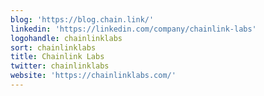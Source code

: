 ```yaml
---
blog: 'https://blog.chain.link/'
linkedin: 'https://linkedin.com/company/chainlink-labs'
logohandle: chainlinklabs
sort: chainlinklabs
title: Chainlink Labs
twitter: chainlinklabs
website: 'https://chainlinklabs.com/'
---
```

